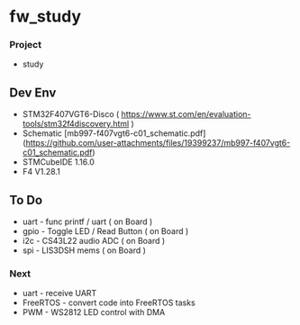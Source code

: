# fw_study

### Project
- study

## Dev Env
- STM32F407VGT6-Disco ( https://www.st.com/en/evaluation-tools/stm32f4discovery.html )
- Schematic [mb997-f407vgt6-c01_schematic.pdf] (https://github.com/user-attachments/files/19399237/mb997-f407vgt6-c01_schematic.pdf)
- STMCubeIDE 1.16.0
- F4 V1.28.1



## To Do
- uart - func printf / uart ( on Board )
- gpio - Toggle LED / Read Button ( on Board )
- i2c - CS43L22 audio ADC ( on Board )
- spi - LIS3DSH mems ( on Board )

### Next 
- uart - receive UART
- FreeRTOS - convert code into FreeRTOS tasks
- PWM - WS2812 LED control with DMA
